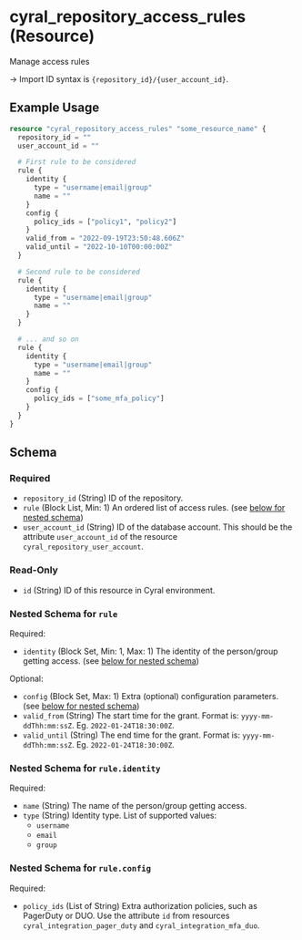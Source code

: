 # cyral_repository_access_rules (Resource)

Manage access rules

-> Import ID syntax is `{repository_id}/{user_account_id}`.

## Example Usage

```terraform
resource "cyral_repository_access_rules" "some_resource_name" {
  repository_id = ""
  user_account_id = ""

  # First rule to be considered
  rule {
    identity {
      type = "username|email|group"
      name = ""
    }
    config {
      policy_ids = ["policy1", "policy2"]
    }
    valid_from = "2022-09-19T23:50:48.606Z"
    valid_until = "2022-10-10T00:00:00Z"
  }

  # Second rule to be considered
  rule {
    identity {
      type = "username|email|group"
      name = ""
    }
  }

  # ... and so on
  rule {
    identity {
      type = "username|email|group"
      name = ""
    }
    config {
      policy_ids = ["some_mfa_policy"]
    }
  }
}
```

<!-- schema generated by tfplugindocs -->

## Schema

### Required

-   `repository_id` (String) ID of the repository.
-   `rule` (Block List, Min: 1) An ordered list of access rules. (see [below for nested schema](#nestedblock--rule))
-   `user_account_id` (String) ID of the database account. This should be the attribute `user_account_id` of the resource `cyral_repository_user_account`.

### Read-Only

-   `id` (String) ID of this resource in Cyral environment.

<a id="nestedblock--rule"></a>

### Nested Schema for `rule`

Required:

-   `identity` (Block Set, Min: 1, Max: 1) The identity of the person/group getting access. (see [below for nested schema](#nestedblock--rule--identity))

Optional:

-   `config` (Block Set, Max: 1) Extra (optional) configuration parameters. (see [below for nested schema](#nestedblock--rule--config))
-   `valid_from` (String) The start time for the grant. Format is: `yyyy-mm-ddThh:mm:ssZ`. Eg. `2022-01-24T18:30:00Z`.
-   `valid_until` (String) The end time for the grant. Format is: `yyyy-mm-ddThh:mm:ssZ`. Eg. `2022-01-24T18:30:00Z`.

<a id="nestedblock--rule--identity"></a>

### Nested Schema for `rule.identity`

Required:

-   `name` (String) The name of the person/group getting access.
-   `type` (String) Identity type. List of supported values:
    -   `username`
    -   `email`
    -   `group`

<a id="nestedblock--rule--config"></a>

### Nested Schema for `rule.config`

Required:

-   `policy_ids` (List of String) Extra authorization policies, such as PagerDuty or DUO. Use the attribute `id` from resources `cyral_integration_pager_duty` and `cyral_integration_mfa_duo`.
